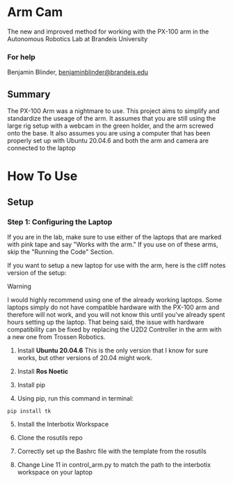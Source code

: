 # Arm Cam
The new and improved method for working with the PX-100 arm in the Autonomous Robotics Lab at Brandeis University

### For help

Benjamin Blinder, [benjaminblinder@brandeis.edu](mailto:benjaminblinder@brandeis.edu)

## Summary

The PX-100 Arm was a nightmare to use. This project aims to simplify and standardize the useage of the arm. It assumes that you are still using the large rig setup with a webcam in the green holder, and the arm screwed onto the base. It also assumes you are using a computer that has been properly set up with Ubuntu 20.04.6 and both the arm and camera are connected to the laptop

# How To Use

## Setup

### Step 1: Configuring the Laptop
If you are in the lab, make sure to use either of the laptops that are marked with pink tape and say "Works with the arm." 
If you use on of these arms, skip the "Running the Code" Section.

If you want to setup a new laptop for use with the arm, here is the cliff notes version of the setup:
>[!WARNING]
>I would highly recommend using one of the already working laptops. Some laptops simply do not have compatible hardware with the PX-100 arm and therefore will not work, and you will not know this until you've already spent hours setting up the laptop.
That being said, the issue with hardware compatibility can be fixed by replacing the U2D2 Controller in the arm with a new one from Trossen Robotics. 

1. Install **Ubuntu 20.04.6**
This is the only version that I know for sure works, but other versions of 20.04 might work.

2. Install **Ros Noetic**

3. Install pip

4. Using pip, run this command in terminal:
```
pip install tk
```
5. Install the Interbotix Workspace

6. Clone the rosutils repo

7. Correctly set up the Bashrc file with the template from the rosutils

8. Change Line 11 in control_arm.py to match the path to the interbotix workspace on your laptop


